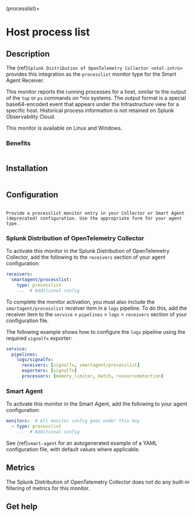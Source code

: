 (processlist)=

# Host process list
<meta name="description" content="Use this Splunk Observability Cloud integration for the processlist monitor. See benefits, install, configuration, and metrics">

## Description

The {ref}`Splunk Distribution of OpenTelemetry Collector <otel-intro>` provides this integration as the `processlist` monitor type for the Smart Agent Receiver.

This monitor reports the running processes for a host, similar to the output of the `top` or `ps` commands on *nix systems. The output format is a special base64-encoded event that appears under the Infrastructure view for a specific host. Historical process information is not retained on Splunk Observability Cloud.

This monitor is available on Linux and Windows.

### Benefits

```{include} /_includes/benefits.md
```

## Installation

```{include} /_includes/collector-installation.md
```

## Configuration

```{include} /_includes/configuration.md
```

```{note}
Provide a processlist monitor entry in your Collector or Smart Agent (deprecated) configuration. Use the appropriate form for your agent type.
```

### Splunk Distribution of OpenTelemetry Collector

To activate this monitor in the Splunk Distribution of OpenTelemetry Collector, add the following to the `receivers` section of your agent configuration:

```yaml
receivers:
  smartagent/processlist:
    type: processlist
    ...  # Additional config
```

To complete the monitor activation, you must also include the `smartagent/processlist` receiver item in a `logs` pipeline. To do this, add the receiver item to the `service` > `pipelines` > `logs` > `receivers` section of your configuration file. 

The following example shows how to configure the `logs` pipeline using the required `signalfx` exporter:

```yaml
service:
  pipelines:
    logs/signalfx:
      receivers: [signalfx, smartagent/processlist]
      exporters: [signalfx]
      processors: [memory_limiter, batch, resourcedetection]
```

### Smart Agent

To activate this monitor in the Smart Agent, add the following to your agent configuration:

```yaml
monitors:  # All monitor config goes under this key
  - type: processlist
    ...  # Additional config
```

See {ref}`smart-agent` for an autogenerated example of a YAML configuration file, with default values where applicable.

## Metrics

The Splunk Distribution of OpenTelemetry Collector does not do any built-in filtering of metrics for this monitor.

## Get help

```{include} /_includes/troubleshooting.md
```
